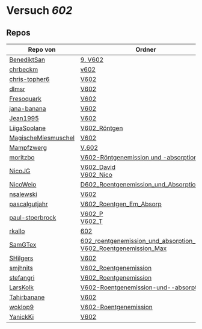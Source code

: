 # Versuch *602*

## Repos

|                     Repo von                     |                                                                                                                                        Ordner                                                                                                                                         |                                                                                                                                               PDFs                                                                                                                                                |
|--------------------------------------------------|---------------------------------------------------------------------------------------------------------------------------------------------------------------------------------------------------------------------------------------------------------------------------------------|---------------------------------------------------------------------------------------------------------------------------------------------------------------------------------------------------------------------------------------------------------------------------------------------------|
|[BenediktSan](../repo/BenediktSan)                |[9. V602](https://github.com/BenediktSan/AnfaengerPraktikum2020/tree/main/Versuche%20Semester%20IV/9.%20V602)                                                                                                                                                                          |–                                                                                                                                                                                                                                                                                                  |
|[chrbeckm](../repo/chrbeckm)                      |[v602](https://github.com/chrbeckm/anfaenger-praktikum/tree/master/v602)                                                                                                                                                                                                               |–                                                                                                                                                                                                                                                                                                  |
|[chris-topher6](../repo/chris-topher6)            |[V602](https://github.com/chris-topher6/Anfaenger-Praktikum/tree/master/V602)                                                                                                                                                                                                          |–                                                                                                                                                                                                                                                                                                  |
|[dlmsr](../repo/dlmsr)                            |[V602](https://github.com/dlmsr/praktikum/tree/master/V602)                                                                                                                                                                                                                            |–                                                                                                                                                                                                                                                                                                  |
|[Fresoquark](../repo/Fresoquark)                  |[V602](https://github.com/Fresoquark/Anfaengerpraktikum/tree/master/V602)                                                                                                                                                                                                              |–                                                                                                                                                                                                                                                                                                  |
|[jana-banana](../repo/jana-banana)                |[V602](https://github.com/jana-banana/AP-2020/tree/main/V602)                                                                                                                                                                                                                          |–                                                                                                                                                                                                                                                                                                  |
|[Jean1995](../repo/Jean1995)                      |[V602](https://github.com/Jean1995/Praktikum/tree/master/V602)                                                                                                                                                                                                                         |[V602.pdf](https://docs.google.com/viewer?url=https://raw.githubusercontent.com/Jean1995/Praktikum/master/Protokolle_Fertig/V602.pdf)                                                                                                                                                              |
|[LiigaSoolane](../repo/LiigaSoolane)              |[V602_Röntgen](https://github.com/LiigaSoolane/Paktikum-mit-dem-Teufel/tree/main/V602_R%C3%B6ntgen)                                                                                                                                                                                    |–                                                                                                                                                                                                                                                                                                  |
|[MagischeMiesmuschel](../repo/MagischeMiesmuschel)|[V602](https://github.com/MagischeMiesmuschel/AnfaengerPraktikum/tree/master/V602)                                                                                                                                                                                                     |–                                                                                                                                                                                                                                                                                                  |
|[Mampfzwerg](../repo/Mampfzwerg)                  |[V.602](https://github.com/Mampfzwerg/Praktikum/tree/master/V.602)                                                                                                                                                                                                                     |[main.pdf](https://docs.google.com/viewer?url=https://raw.githubusercontent.com/Mampfzwerg/Praktikum/master/V.602/latex-template/main.pdf)                                                                                                                                                         |
|[moritzbo](../repo/moritzbo)                      |[V602-Röntgenemission und -absorption](https://github.com/moritzbo/anfaenger_praktikum/tree/main/V602-R%C3%B6ntgenemission%20und%20-absorption)                                                                                                                                        |–                                                                                                                                                                                                                                                                                                  |
|[NicoJG](../repo/NicoJG)                          |[V602_David](https://github.com/NicoJG/Anfaengerpraktikum/tree/master/V602_David)<br/>[V602_Nico](https://github.com/NicoJG/Anfaengerpraktikum/tree/master/V602_Nico)                                                                                                                  |[Abgabe.pdf](https://docs.google.com/viewer?url=https://raw.githubusercontent.com/NicoJG/Anfaengerpraktikum/master/V602_Nico/Abgabe.pdf)<br/>[V602_Feedback.pdf](https://docs.google.com/viewer?url=https://raw.githubusercontent.com/NicoJG/Anfaengerpraktikum/master/V602_Nico/V602_Feedback.pdf)|
|[NicoWeio](../repo/NicoWeio)                      |[D602_Roentgenemission_und_Absorption](https://github.com/NicoWeio/AP/tree/master/D602_Roentgenemission_und_Absorption)                                                                                                                                                                |–                                                                                                                                                                                                                                                                                                  |
|[nsalewski](../repo/nsalewski)                    |[V602](https://github.com/nsalewski/laboratory/tree/master/V602)                                                                                                                                                                                                                       |–                                                                                                                                                                                                                                                                                                  |
|[pascalgutjahr](../repo/pascalgutjahr)            |[V602_Roentgen_Em_Absorp](https://github.com/pascalgutjahr/Praktikum-1/tree/master/V602_Roentgen_Em_Absorp)                                                                                                                                                                            |–                                                                                                                                                                                                                                                                                                  |
|[paul-stoerbrock](../repo/paul-stoerbrock)        |[V602_P](https://github.com/paul-stoerbrock/Praktikum/tree/master/V602_P)<br/>[V602_T](https://github.com/paul-stoerbrock/Praktikum/tree/master/V602_T)                                                                                                                                |–                                                                                                                                                                                                                                                                                                  |
|[rkallo](../repo/rkallo)                          |[602](https://github.com/rkallo/APWS1718/tree/master/602)                                                                                                                                                                                                                              |[main.pdf](https://docs.google.com/viewer?url=https://raw.githubusercontent.com/rkallo/APWS1718/master/602/main.pdf)                                                                                                                                                                               |
|[SamGTex](../repo/SamGTex)                        |[602_roentgenemission_und_absorption_haefs](https://github.com/SamGTex/Physik_Praktikum_Samuel_Max/tree/master/602_roentgenemission_und_absorption_haefs)<br/>[V602_Roentgenemission_Max](https://github.com/SamGTex/Physik_Praktikum_Samuel_Max/tree/master/V602_Roentgenemission_Max)|–                                                                                                                                                                                                                                                                                                  |
|[SHilgers](../repo/SHilgers)                      |[V602](https://github.com/SHilgers/Praktikum2/tree/master/V602)                                                                                                                                                                                                                        |–                                                                                                                                                                                                                                                                                                  |
|[smjhnits](../repo/smjhnits)                      |[V602_Roentgenemission](https://github.com/smjhnits/Praktikum_TU_D_16-17/tree/master/Anf%C3%A4ngerpraktikum/Protokolle/V602_Roentgenemission)                                                                                                                                          |[V602.pdf](https://docs.google.com/viewer?url=https://raw.githubusercontent.com/smjhnits/Praktikum_TU_D_16-17/master/Anf%C3%A4ngerpraktikum/Fertige%20Protokolle/V602.pdf)                                                                                                                         |
|[stefangri](../repo/stefangri)                    |[V602_Roentgenemission](https://github.com/stefangri/s_s_productions/tree/master/PHY341/V602_Roentgenemission)                                                                                                                                                                         |–                                                                                                                                                                                                                                                                                                  |
|[LarsKolk](../repo/LarsKolk)                      |[V602-Roentgenemission-und--absorption](https://github.com/LarsKolk/Anfaengerpraktikum/tree/master/V602-Roentgenemission-und--absorption)                                                                                                                                              |–                                                                                                                                                                                                                                                                                                  |
|[Tahirbanane](../repo/Tahirbanane)                |[V602](https://github.com/Tahirbanane/AP/tree/main/V602)                                                                                                                                                                                                                               |–                                                                                                                                                                                                                                                                                                  |
|[woklop9](../repo/woklop9)                        |[V602-Roentgenemission](https://github.com/woklop9/Anfaengerpraktikum/tree/master/V602-Roentgenemission)                                                                                                                                                                               |–                                                                                                                                                                                                                                                                                                  |
|[YanickKi](../repo/YanickKi)                      |[V602](https://github.com/YanickKi/AP_T_Y/tree/main/V602)                                                                                                                                                                                                                              |–                                                                                                                                                                                                                                                                                                  |
